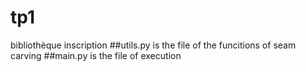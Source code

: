 # tp1
bibliothèque inscription
##utils.py is the file of the funcitions of seam carving
##main.py is the file of execution
